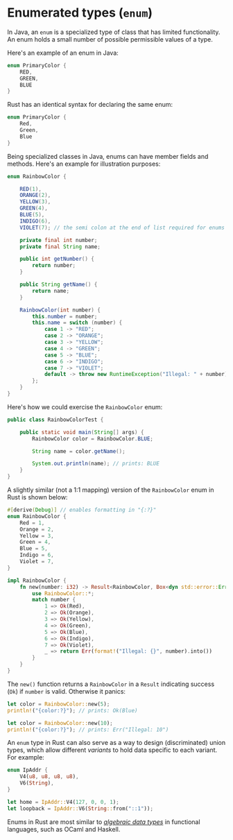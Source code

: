# Enumerated types (`enum`)

In Java, an `enum` is a specialized type of class that has limited functionality. An enum holds a small number of possible permissible values of a type.

Here's an example of an enum in Java:

```java
enum PrimaryColor {
    RED,
    GREEN,
    BLUE
}
```

Rust has an identical syntax for declaring the same enum:

```rust
enum PrimaryColor {
    Red,
    Green,
    Blue
}
```

Being specialized classes in Java, enums can have member fields and methods. Here's an example for illustration purposes:

```java
enum RainbowColor {

    RED(1),
    ORANGE(2),
    YELLOW(3),
    GREEN(4),
    BLUE(5),
    INDIGO(6),
    VIOLET(7); // the semi colon at the end of list required for enums with parameters

    private final int number;
    private final String name;

    public int getNumber() {
        return number;
    }

    public String getName() {
        return name;
    }

    RainbowColor(int number) {
        this.number = number;
        this.name = switch (number) {
            case 1 -> "RED";
            case 2 -> "ORANGE";
            case 3 -> "YELLOW";
            case 4 -> "GREEN";
            case 5 -> "BLUE";
            case 6 -> "INDIGO";
            case 7 -> "VIOLET";
            default -> throw new RuntimeException("Illegal: " + number);
        };
    }
}
```

Here's how we could exercise the `RainbowColor` enum:

```java
public class RainbowColorTest {

    public static void main(String[] args) {
        RainbowColor color = RainbowColor.BLUE;

        String name = color.getName();

        System.out.println(name); // prints: BLUE
    }
}
```

A slightly similar (not a 1:1 mapping) version of the `RainbowColor` enum in Rust is shown below:

```rust
#[derive(Debug)] // enables formatting in "{:?}"
enum RainbowColor {
    Red = 1,
    Orange = 2,
    Yellow = 3,
    Green = 4,
    Blue = 5,
    Indigo = 6,
    Violet = 7,
}

impl RainbowColor {
    fn new(number: i32) -> Result<RainbowColor, Box<dyn std::error::Error>> {
        use RainbowColor::*;
        match number {
            1 => Ok(Red),
            2 => Ok(Orange),
            3 => Ok(Yellow),
            4 => Ok(Green),
            5 => Ok(Blue),
            6 => Ok(Indigo),
            7 => Ok(Violet),
            _ => return Err(format!("Illegal: {}", number).into())
        }
    }
}
```

The `new()` function returns a `RainbowColor` in a `Result` indicating success
(`Ok`) if `number` is valid. Otherwise it panics:

```rust
let color = RainbowColor::new(5);
println!("{color:?}"); // prints: Ok(Blue)

let color = RainbowColor::new(10);
println!("{color:?}"); // prints: Err("Illegal: 10")
```

An `enum` type in Rust can also serve as a way to design (discriminated) union
types, which allow different _variants_ to hold data specific to each variant.
For example:

```rust
enum IpAddr {
    V4(u8, u8, u8, u8),
    V6(String),
}

let home = IpAddr::V4(127, 0, 0, 1);
let loopback = IpAddr::V6(String::from("::1"));
```

Enums in Rust are most similar to [_algebraic data types_][adt] in functional languages, such as OCaml and Haskell.

[adt]: https://en.wikipedia.org/wiki/Algebraic_data_type
